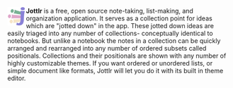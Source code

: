 <img width="42" src="app-icon.png" align="left" /> **Jottlr** is a free, open source note-taking, list-making, and organization application. It serves as a collection point for ideas which are "jotted down" in the app. These jotted down ideas are easily triaged into any number of collections- conceptually identical to notebooks. But unlike a notebook the notes in a collection can be quickly arranged and rearranged into any number of ordered subsets called positionals. Collections and their positionals are shown with any number of highly customizable themes. If you want ordered or unordered lists, or simple document like formats, Jottlr will let you do it with its built in theme editor.
